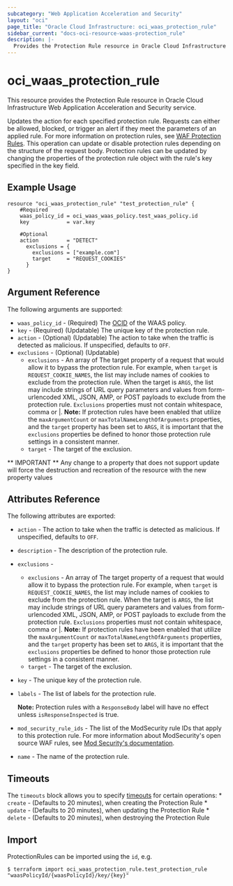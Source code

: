 ```yaml
---
subcategory: "Web Application Acceleration and Security"
layout: "oci"
page_title: "Oracle Cloud Infrastructure: oci_waas_protection_rule"
sidebar_current: "docs-oci-resource-waas-protection_rule"
description: |-
  Provides the Protection Rule resource in Oracle Cloud Infrastructure Web Application Acceleration and Security service
---
```


# oci_waas_protection_rule
This resource provides the Protection Rule resource in Oracle Cloud Infrastructure Web Application Acceleration and Security service.

Updates the action for each specified protection rule. Requests can either be allowed, blocked, or trigger an alert if they meet the parameters of an applied rule. For more information on protection rules, see [WAF Protection Rules](https://docs.cloud.oracle.com/iaas/Content/WAF/Tasks/wafprotectionrules.htm).
This operation can update or disable protection rules depending on the structure of the request body.
Protection rules can be updated by changing the properties of the protection rule object with the rule's key specified in the key field.

## Example Usage

```hcl
resource "oci_waas_protection_rule" "test_protection_rule" {
	#Required
	waas_policy_id = oci_waas_waas_policy.test_waas_policy.id
    key            = var.key
    
    #Optional
    action         = "DETECT"
      exclusions = {
        exclusions = ["example.com"]
        target     = "REQUEST_COOKIES"
      }
}
```

## Argument Reference

The following arguments are supported:

* `waas_policy_id` - (Required) The [OCID](https://docs.cloud.oracle.com/iaas/Content/General/Concepts/identifiers.htm) of the WAAS policy.
* `key` - (Required) (Updatable) The unique key of the protection rule.
* `action` - (Optional) (Updatable) The action to take when the traffic is detected as malicious. If unspecified, defaults to `OFF`.
* `exclusions` - (Optional) (Updatable)
	* `exclusions` - An array of The target property of a request that would allow it to bypass the protection rule. For example, when `target` is `REQUEST_COOKIE_NAMES`, the list may include names of cookies to exclude from the protection rule. When the target is `ARGS`, the list may include strings of URL query parameters and values from form-urlencoded XML, JSON, AMP, or POST payloads to exclude from the protection rule. `Exclusions` properties must not contain whitespace, comma or |. **Note:** If protection rules have been enabled that utilize the `maxArgumentCount` or `maxTotalNameLengthOfArguments` properties, and the `target` property has been set to `ARGS`, it is important that the `exclusions` properties be defined to honor those protection rule settings in a consistent manner.
	* `target` - The target of the exclusion.

** IMPORTANT **
Any change to a property that does not support update will force the destruction and recreation of the resource with the new property values

## Attributes Reference

The following attributes are exported:

* `action` - The action to take when the traffic is detected as malicious. If unspecified, defaults to `OFF`.
* `description` - The description of the protection rule.
* `exclusions` - 
	* `exclusions` - An array of The target property of a request that would allow it to bypass the protection rule. For example, when `target` is `REQUEST_COOKIE_NAMES`, the list may include names of cookies to exclude from the protection rule. When the target is `ARGS`, the list may include strings of URL query parameters and values from form-urlencoded XML, JSON, AMP, or POST payloads to exclude from the protection rule. `Exclusions` properties must not contain whitespace, comma or |. **Note:** If protection rules have been enabled that utilize the `maxArgumentCount` or `maxTotalNameLengthOfArguments` properties, and the `target` property has been set to `ARGS`, it is important that the `exclusions` properties be defined to honor those protection rule settings in a consistent manner.
	* `target` - The target of the exclusion.
* `key` - The unique key of the protection rule.
* `labels` - The list of labels for the protection rule.

	**Note:** Protection rules with a `ResponseBody` label will have no effect unless `isResponseInspected` is true.
* `mod_security_rule_ids` - The list of the ModSecurity rule IDs that apply to this protection rule. For more information about ModSecurity's open source WAF rules, see [Mod Security's documentation](https://www.modsecurity.org/CRS/Documentation/index.html).
* `name` - The name of the protection rule.

## Timeouts

The `timeouts` block allows you to specify [timeouts](https://registry.terraform.io/providers/oracle/oci/latest/docs/guides/changing_timeouts) for certain operations:
	* `create` - (Defaults to 20 minutes), when creating the Protection Rule
	* `update` - (Defaults to 20 minutes), when updating the Protection Rule
	* `delete` - (Defaults to 20 minutes), when destroying the Protection Rule


## Import

ProtectionRules can be imported using the `id`, e.g.
```
$ terraform import oci_waas_protection_rule.test_protection_rule "waasPolicyId/{waasPolicyId}/key/{key}" 
```

